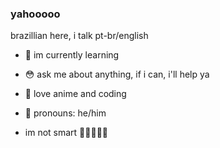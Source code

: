 ### yahooooo

<!--
**xnoro/xnoro** is a ✨ _special_ ✨ repository because its `README.md` (this file) appears on your GitHub profile.

Here are some ideas to get you started:

-->
brazillian here, i talk pt-br/english

- 🌱 im currently learning
- 😳 ask me about anything, if i can, i'll help ya
- 🫦 love anime and coding
- 🫣 pronouns: he/him


- im not smart 💩💩💩💩💩
